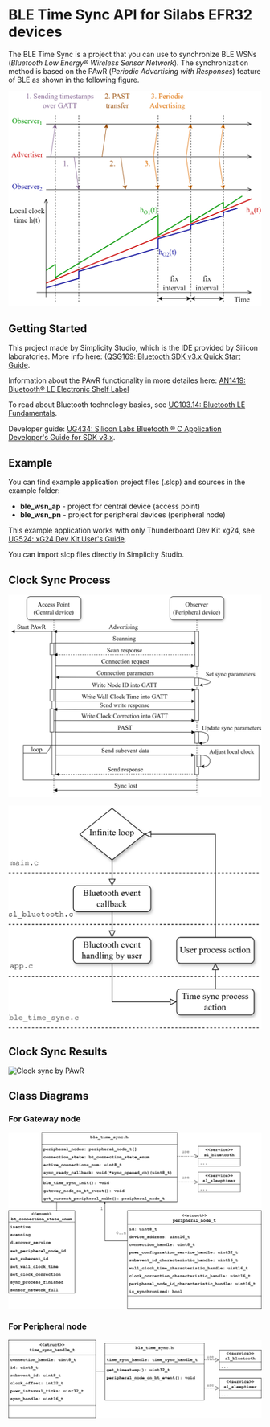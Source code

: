 # BLE Time Sync API for Silabs EFR32 devices

The BLE Time Sync is a project that you can use to synchronize BLE WSNs (*Bluetooth Low Energy® Wireless Sensor Network*).
The synchronization method is based on the PAwR (*Periodic Advertising with Responses*) feature of BLE
as shown in the following figure.

![Clock sync by PAwR](images/clock_sync.png)

## Getting Started

This project made by Simplicity Studio, which is the IDE provided by Silicon laboratories.
More info here: ([QSG169: Bluetooth SDK v3.x Quick Start Guide](https://www.silabs.com/documents/public/quick-start-guides/qsg169-bluetooth-sdk-v3x-quick-start-guide.pdf).

Information about the PAwR functionality in more detailes here:
[AN1419: Bluetooth® LE Electronic Shelf Label](https://www.silabs.com/documents/public/application-notes/an1419-ble-electronic-shelf-label.pdf)

To read about Bluetooth technology basics, see [UG103.14: Bluetooth LE Fundamentals](https://www.silabs.com/documents/public/user-guides/ug103-14-fundamentals-ble.pdf).
 
Developer guide: [UG434: Silicon Labs Bluetooth ® C Application Developer's Guide for SDK v3.x](https://www.silabs.com/documents/public/user-guides/ug434-bluetooth-c-soc-dev-guide-sdk-v3x.pdf).

## Example

You can find example application project files (.slcp) and sources in the example folder:
* **ble_wsn_ap** - project for central device (access point)
* **ble_wsn_pn** - project for peripheral devices (peripheral node)

This example application works with only Thunderboard Dev Kit xg24, see [UG524: xG24 Dev Kit User's Guide](https://www.silabs.com/documents/public/user-guides/ug524-brd2601b-user-guide.pdf).

You can import slcp files directly in Simplicity Studio.

## Clock Sync Process

![Clock sync by PAwR](images/time_sync_seq.png)

![Clock sync by PAwR](images/time_sync_fc.png)

## Clock Sync Results

![Clock sync by PAwR](images/clock_offs_per.png)

## Class Diagrams

### For Gateway node

![Clock sync by PAwR](images/gateway_class.png)

### For Peripheral node

![Clock sync by PAwR](images/sensor_class.png)

